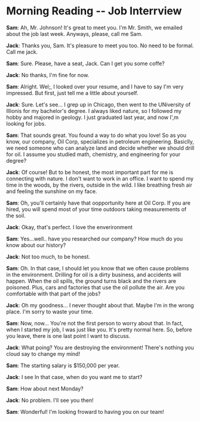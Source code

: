 # Morning Reading -- Job Interrview

**Sam**:  Ah, Mr. Johnson! It's great to meet you. I'm Mr. Smith, we emailed about the job last week. Anyways, please, call me Sam.

**Jack**: Thanks you, Sam. It's pleasure to meet you too. No need to be formal. Call me jack.

**Sam**: Sure. Please, have a seat, Jack. Can I get you some coffe?

**Jack**: No thanks, I'm fine for now.

**Sam**: Alright. Wel;, I looked over your resume, and I have to say I'm very impressed. But first, just tell me a little about yourself.

**Jack**: Sure. Let's see... I grep up in Chicago, then went to the UNiversity of Illionis for my bachelor's degree. I always liked nature, so I followed my hobby and majored in geology. I just graduated last year, and now I',m looking for jobs.

**Sam**: That sounds great. You found a way to do what you love! So as you know, our company, Oil Corp, specializes in petroleum engineering. Basiclly, we need someone who can analyze land and decide whether we should drill for oil. I assume you studied math, chemistry, and  engineering for your degree?

**Jack**:  Of course! But to be honest, the most important part for me is connecting with nature. I don't want to work in an office. I want to spend my time in the woods, by the rivers, outside in the wild. I like breathing fresh air and feeling the sunshine on my face.

**Sam**:  Oh, you'll certainly have that oopportunity here at Oil Corp. If you are hired, you will spend most of your time outdoors taking measurements of the soil.

**Jack**: Okay, that's perfect. I love the enverironment

**Sam**: Yes...well.. have you researched our company? How much do you know about our history?

**Jack**: Not too much, to be honest.

**Sam**: Oh. In that case, I should let you know that we often cause problems in the environment. Drilling for oil is a dirty business, and accidents will happen. When the oil spills, the ground turns black and the rivers are poisoned. Plus, cars and factories that use the oil pollute the air. Are you comfortable with that part of the jobs?

**Jack**: Oh my goodness... I never thought about that. Maybe I'm in the wrong place. I'm sorry to waste your time.

**Sam**: Now, now... You're not the first person to worry about that. In fact, when I started my job, I was just like you. It's pretty normal here. So, before you leave, there is one last point I want to discuss.

**Jack**: What poing? You are destroying the environment! There's nothing you cloud say to change my mind!

**Sam**:  The starting salary is $150,000 per year.

**Jack**: I see In that case, when do you want me to start?

**Sam**: How about next Monday?

**Jack**: No problem. I'll see you then!

**Sam**: Wonderful! I'm looking froward to having you on our team!
